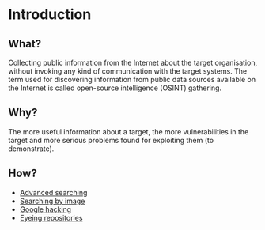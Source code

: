 # Introduction

## What?

Collecting public information from the Internet about the target organisation, without invoking any kind of 
communication with the target systems. The term used for discovering information from public data sources available 
on the Internet is called open-source intelligence (OSINT) gathering.

## Why?

The more useful information about a target, the more vulnerabilities in the target and more serious problems 
found for exploiting them (to demonstrate).

## How?

* [Advanced searching](searching.md)
* [Searching by image](images.md)
* [Google hacking](google-dorking.md)
* [Eyeing repositories](repositories.md)
